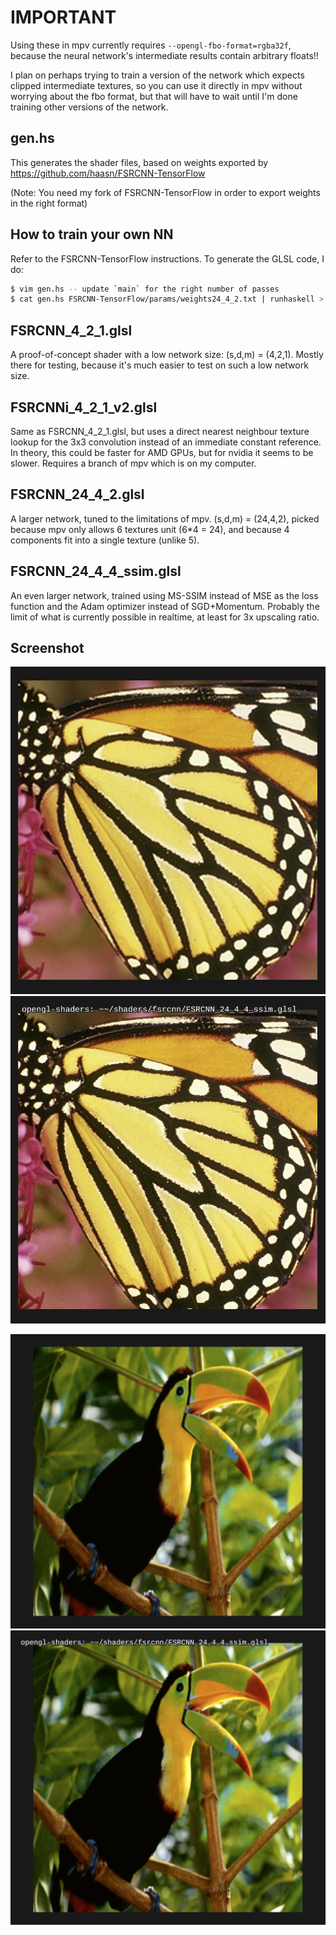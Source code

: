 # IMPORTANT

Using these in mpv currently requires ``--opengl-fbo-format=rgba32f``, because
the neural network's intermediate results contain arbitrary floats!!

I plan on perhaps trying to train a version of the network which expects
clipped intermediate textures, so you can use it directly in mpv without
worrying about the fbo format, but that will have to wait until I'm done
training other versions of the network.

## gen.hs

This generates the shader files, based on weights exported by
https://github.com/haasn/FSRCNN-TensorFlow

(Note: You need my fork of FSRCNN-TensorFlow in order to export weights in the
right format)

## How to train your own NN

Refer to the FSRCNN-TensorFlow instructions. To generate the GLSL code, I do:

```bash
$ vim gen.hs -- update `main` for the right number of passes
$ cat gen.hs FSRCNN-TensorFlow/params/weights24_4_2.txt | runhaskell > FSRCNN_24_4_2.glsl
```

## FSRCNN_4_2_1.glsl

A proof-of-concept shader with a low network size: (s,d,m) = (4,2,1). Mostly
there for testing, because it's much easier to test on such a low network
size.

## FSRCNNi_4_2_1_v2.glsl

Same as FSRCNN_4_2_1.glsl, but uses a direct nearest neighbour texture lookup
for the 3x3 convolution instead of an immediate constant reference. In theory,
this could be faster for AMD GPUs, but for nvidia it seems to be slower.
Requires a branch of mpv which is on my computer.

## FSRCNN_24_4_2.glsl

A larger network, tuned to the limitations of mpv. (s,d,m) = (24,4,2), picked
because mpv only allows 6 textures unit (6*4 = 24), and because 4 components fit
into a single texture (unlike 5).

## FSRCNN_24_4_4_ssim.glsl

An even larger network, trained using MS-SSIM instead of MSE as the loss
function and the Adam optimizer instead of SGD+Momentum. Probably the limit of
what is currently possible in realtime, at least for 3x upscaling ratio.

## Screenshot

![butterfly original](butterfly_original.png)
![butterfly 24_4_4](butterfly_24_4_4_ssim.png)

![bird original](./bird_original.png)
![bird 24_4_4](./bird_24_4_4_ssim.png)

